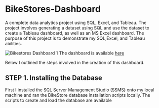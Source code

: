 # BikeStores-Dashboard
A complete data analytics project using SQL, Excel, and Tableau. The project involves generating  a dataset using SQL and use the dataset to create a Tableau dashboard, as well as an MS Excel dashboard.
The purpose of this project is to demonstrate my SQL,Excel, and Tableau abilities.

![Bikestores Dashboard 1](https://user-images.githubusercontent.com/76703169/220251306-2601e1b4-f7ab-467c-b3ac-d7d60df74960.png)
The dashboard is available [here](https://public.tableau.com/views/BikeStoresDashboard_16767919153100/Dashboard1?:language=en-US&:display_count=n&:origin=viz_share_link) 

Below I outlined the steps involved in the creation of this dashboard.
## STEP 1. Installing the Database
First I installed the SQL Server Management Studio (SSMS) onto my local machine and ran the BikeStore database installation scripts locally. The scripts to create and load the database are available
